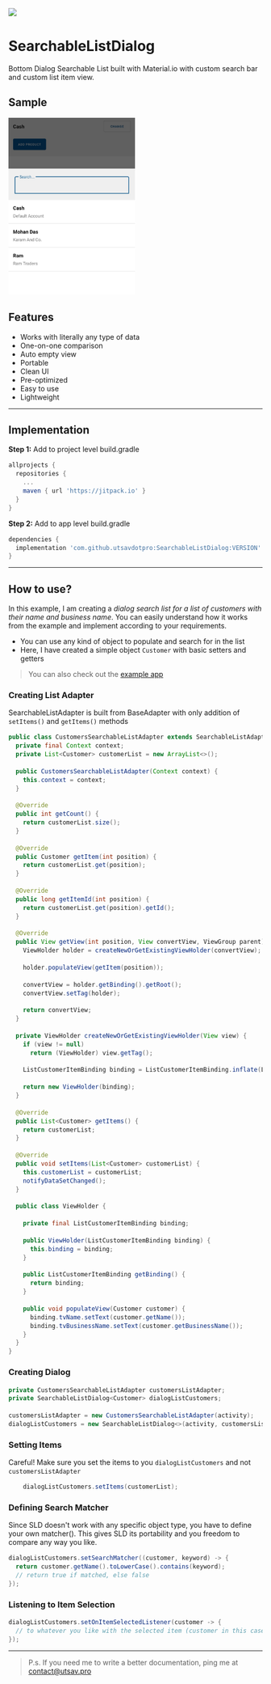 [![](https://jitpack.io/v/utsavdotpro/SearchableListDialog.svg)](https://jitpack.io/#utsavdotpro/SearchableListDialog)
# SearchableListDialog
Bottom Dialog Searchable List built with Material.io with custom search bar and custom list item view.

## Sample
<img  src="./samples/preview1.jpg" height="350">

## Features

 - Works with literally any type of data
 - One-on-one comparison
 - Auto empty view
 - Portable
 - Clean UI
 - Pre-optimized
 - Easy to use
 - Lightweight

---

## Implementation
**Step 1:** Add to project level build.gradle

```gradle
allprojects {
  repositories {
    ...
    maven { url 'https://jitpack.io' }
  }
}
```

**Step 2:** Add to app level build.gradle

```gradle
dependencies {
  implementation 'com.github.utsavdotpro:SearchableListDialog:VERSION'
}
```

---

## How to use?
In this example, I am creating a <i>dialog search list for a list of customers with their name and business name</i>. You can easily understand how it works from the example and implement according to your requirements.    

- You can use any kind of object to populate and search for in the list
- Here, I have created a simple object `Customer` with basic setters and getters

> You can also check out the [example app](/app/src/main/java/com/utsavdotpro/searchabledialog/MainActivity.java)


### Creating List Adapter
SearchableListAdapter is built from BaseAdapter with only addition of `setItems()` and `getItems()` methods

```java
public class CustomersSearchableListAdapter extends SearchableListAdapter<Customer> {
  private final Context context;
  private List<Customer> customerList = new ArrayList<>();

  public CustomersSearchableListAdapter(Context context) {
    this.context = context;
  }

  @Override
  public int getCount() {
    return customerList.size();
  }

  @Override
  public Customer getItem(int position) {
    return customerList.get(position);
  }

  @Override
  public long getItemId(int position) {
    return customerList.get(position).getId();
  }

  @Override
  public View getView(int position, View convertView, ViewGroup parent) {
    ViewHolder holder = createNewOrGetExistingViewHolder(convertView);

    holder.populateView(getItem(position));

    convertView = holder.getBinding().getRoot();
    convertView.setTag(holder);

    return convertView;
  }

  private ViewHolder createNewOrGetExistingViewHolder(View view) {
    if (view != null)
      return (ViewHolder) view.getTag();

    ListCustomerItemBinding binding = ListCustomerItemBinding.inflate(LayoutInflater.from(context));

    return new ViewHolder(binding);
  }

  @Override
  public List<Customer> getItems() {
    return customerList;
  }

  @Override
  public void setItems(List<Customer> customerList) {
    this.customerList = customerList;
    notifyDataSetChanged();
  }

  public class ViewHolder {

    private final ListCustomerItemBinding binding;

    public ViewHolder(ListCustomerItemBinding binding) {
      this.binding = binding;
    }

    public ListCustomerItemBinding getBinding() {
      return binding;
    }

    public void populateView(Customer customer) {
      binding.tvName.setText(customer.getName());
      binding.tvBusinessName.setText(customer.getBusinessName());
    }
  }
}
```

### Creating Dialog

```java
private CustomersSearchableListAdapter customersListAdapter;
private SearchableListDialog<Customer> dialogListCustomers;

customersListAdapter = new CustomersSearchableListAdapter(activity);
dialogListCustomers = new SearchableListDialog<>(activity, customersListAdapter);
```

### Setting Items
Careful! Make sure you set the items to you `dialogListCustomers` and not `customersListAdapter`

```java
    dialogListCustomers.setItems(customerList);
```

### Defining Search Matcher
Since SLD doesn't work with any specific object type, you have to define your own matcher(). This gives SLD its portability and you freedom to compare any way you like.

```java
dialogListCustomers.setSearchMatcher((customer, keyword) -> {
  return customer.getName().toLowerCase().contains(keyword);
  // return true if matched, else false
});
```

### Listening to Item Selection

```java
dialogListCustomers.setOnItemSelectedListener(customer -> {
  // to whatever you like with the selected item (customer in this case)
});
```

---

> P.s. If you need me to write a better documentation, ping me at contact@utsav.pro
